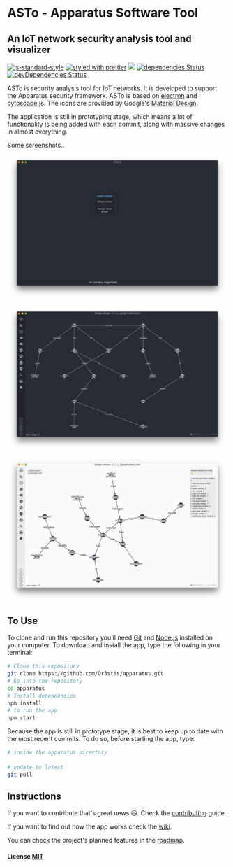 # ASTo - Apparatus Software Tool

## An IoT network security analysis tool and visualizer

[![js-standard-style](https://img.shields.io/badge/code%20style-standard-brightgreen.svg)](http://standardjs.com/)
[![styled with prettier](https://img.shields.io/badge/styled_with-prettier-ff69b4.svg)](https://github.com/prettier/prettier) ![](https://travis-ci.org/Or3stis/apparatus.svg?branch=master)
[![dependencies Status](https://david-dm.org/or3stis/apparatus.svg)]()
[![devDependencies Status](https://david-dm.org/or3stis/apparatus/dev-status.svg)]()


ASTo is security analysis tool for IoT networks. It is developed to support the Apparatus security framework. ASTo is based on
[electron](http://electron.atom.io/) and
[cytoscape.js](http://js.cytoscape.org/). The icons are provided by Google's [Material Design](https://material.io/icons/).

The application is still in prototyping stage, which means a lot of
functionality is being added with each commit, along with massive changes in
almost everything.

Some screenshots..

![](https://raw.githubusercontent.com/Or3stis/apparatus/master/assets/screenShot1.png)

![](https://raw.githubusercontent.com/Or3stis/apparatus/master/assets/screenShot2.png)

![](https://raw.githubusercontent.com/Or3stis/apparatus/master/assets/screenShot3.png)

## To Use

To clone and run this repository you'll need [Git](https://git-scm.com) and [Node.js](https://nodejs.org/en/download/) installed on your computer. To download and install the app, type the following in your terminal:

```bash
# Clone this repository
git clone https://github.com/Or3stis/apparatus.git
# Go into the repository
cd apparatus
# Install dependencies
npm install
# to run the app
npm start
```

Because the app is still in prototype stage, it is best to keep up to date with the most recent commits. To do so, before starting the app, type:

```bash
# inside the apparatus directory

# update to latest
git pull
```

## Instructions

If you want to contribute that's great news 😃. Check the [contributing](https://github.com/Or3stis/apparatus/blob/master/CONTRIBUTING.md) guide.

If you want to find out how the app works check the [wiki](https://github.com/Or3stis/apparatus/wiki).

You can check the project's planned features in the [roadmap](https://github.com/Or3stis/apparatus/wiki/Roadmap).


#### License [MIT](LICENSE.md)
